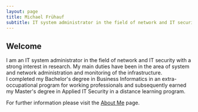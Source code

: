 ```yaml
---
layout: page
title: Michael Frühauf
subtitle: IT system administrator in the field of network and IT security, M.Sc. in Applied IT Security
---
```


## Welcome
I am an IT system administrator in the field of network and IT security with a strong interest in research. My main duties have been in the area of system and network administration and monitoring of the infrastructure.  
I completed my Bachelor's degree in Business Informatics in an extra-occupational program for working professionals and subsequently earned my Master's degree in Applied IT Security in a distance learning program.

For further information please visit the [About Me](aboutme) page.